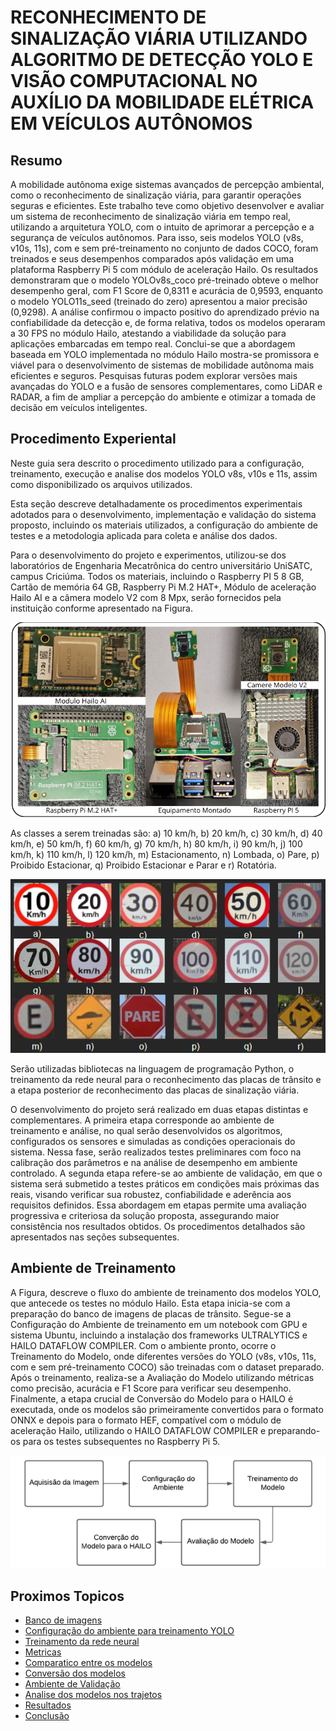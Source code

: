 # RECONHECIMENTO DE SINALIZAÇÃO VIÁRIA UTILIZANDO ALGORITMO DE DETECÇÃO YOLO E VISÃO COMPUTACIONAL NO AUXÍLIO DA MOBILIDADE ELÉTRICA EM VEÍCULOS AUTÔNOMOS

## Resumo

A mobilidade autônoma exige sistemas avançados de percepção ambiental, como o reconhecimento de sinalização viária, para garantir operações seguras e eficientes. Este trabalho teve como objetivo desenvolver e avaliar um sistema de reconhecimento de sinalização viária em tempo real, utilizando a arquitetura YOLO, com o intuito de aprimorar a percepção e a segurança de veículos autônomos. Para isso, seis modelos YOLO (v8s, v10s, 11s), com e sem pré-treinamento no conjunto de dados COCO, foram treinados e seus desempenhos comparados após validação em uma plataforma Raspberry Pi 5 com módulo de aceleração Hailo. Os resultados demonstraram que o modelo YOLOv8s_coco pré-treinado obteve o melhor desempenho geral, com F1 Score de 0,8311 e acurácia de 0,9593, enquanto o modelo YOLO11s_seed (treinado do zero) apresentou a maior precisão (0,9298). A análise confirmou o impacto positivo do aprendizado prévio na confiabilidade da detecção e, de forma relativa, todos os modelos operaram a 30 FPS no módulo Hailo, atestando a viabilidade da solução para aplicações embarcadas em tempo real. Conclui-se que a abordagem baseada em YOLO implementada no módulo Hailo mostra-se promissora e viável para o desenvolvimento de sistemas de mobilidade autônoma mais eficientes e seguros. Pesquisas futuras podem explorar versões mais avançadas do YOLO e a fusão de sensores complementares, como LiDAR e RADAR, a fim de ampliar a percepção do ambiente e otimizar a tomada de decisão em veículos inteligentes.


## Procedimento Experiental 

Neste guia sera descrito o procedimento utilizado para a configuração, treinamento, execução e analise dos modelos YOLO v8s, v10s e 11s, assim como disponibilizado os arquivos utilizados.

Esta seção descreve detalhadamente os procedimentos experimentais adotados para o desenvolvimento, implementação e validação do sistema proposto, incluindo os materiais utilizados, a configuração do ambiente de testes e a metodologia aplicada para coleta e análise dos dados. 
  
Para o desenvolvimento do projeto e experimentos, utilizou-se dos laboratórios de Engenharia Mecatrônica do centro universitário UniSATC, campus Criciúma. Todos os materiais, incluindo o Raspberry PI 5 8 GB, Cartão de memória 64 GB, Raspberry Pi M.2 HAT+, Módulo de aceleração Hailo AI e a câmera modelo V2 com 8 Mpx, serão fornecidos pela instituição conforme apresentado na Figura. 


![Equipmaento Montado](https://raw.githubusercontent.com/bile6842/Yolo-Sinaliza-o-de-Transito/refs/heads/main/img/Equipamento_Montado.png)

As classes a serem treinadas são: a) 10 km/h, b) 20 km/h, c) 30 km/h, d) 40 km/h, e) 50 km/h, f) 60 km/h, g) 70 km/h, h) 80 km/h, i) 90 km/h, j) 100 km/h, k) 110 km/h, l) 120 km/h, m) Estacionamento, n) Lombada, o) Pare, p) Proibido Estacionar, q) Proibido Estacionar e Parar e r) Rotatória.

![Classes_Treinadas](https://raw.githubusercontent.com/bile6842/Yolo-Sinaliza-o-de-Transito/refs/heads/main/img/classes_treinadas.png)

Serão utilizadas bibliotecas na linguagem de programação Python, o treinamento da rede neural para o reconhecimento das placas de trânsito e a etapa posterior de reconhecimento das placas de sinalização viária. 

O desenvolvimento do projeto será realizado em duas etapas distintas e complementares. A primeira etapa corresponde ao ambiente de treinamento e análise, no qual serão desenvolvidos os algoritmos, configurados os sensores e simuladas as condições operacionais do sistema. Nessa fase, serão realizados testes preliminares com foco na calibração dos parâmetros e na análise de desempenho em ambiente controlado. A segunda etapa refere-se ao ambiente de validação, em que o sistema será submetido a testes práticos em condições mais próximas das reais, visando verificar sua robustez, confiabilidade e aderência aos requisitos definidos. Essa abordagem em etapas permite uma avaliação progressiva e criteriosa da solução proposta, assegurando maior consistência nos resultados obtidos. Os procedimentos detalhados são apresentados nas seções subsequentes. 

## Ambiente de Treinamento

A Figura, descreve o fluxo do ambiente de treinamento dos modelos YOLO, que antecede os testes no módulo Hailo. Esta etapa inicia-se com a preparação do banco de imagens de placas de trânsito. Segue-se a Configuração do Ambiente de treinamento em um notebook com GPU e sistema Ubuntu, incluindo a instalação dos frameworks ULTRALYTICS e HAILO DATAFLOW COMPILER. Com o ambiente pronto, ocorre o Treinamento do Modelo, onde diferentes versões do YOLO (v8s, v10s, 11s, com e sem pré-treinamento COCO) são treinadas com o dataset preparado. Após o treinamento, realiza-se a Avaliação do Modelo utilizando métricas como precisão, acurácia e F1 Score para verificar seu desempenho. Finalmente, a etapa crucial de Conversão do Modelo para o HAILO é executada, onde os modelos são primeiramente convertidos para o formato ONNX e depois para o formato HEF, compatível com o módulo de aceleração Hailo, utilizando o HAILO DATAFLOW COMPILER e preparando-os para os testes subsequentes no Raspberry Pi 5.

![Diagrama_etapa_1](https://github.com/bile6842/Yolo-Sinaliza-o-de-Transito/blob/main/img/diagrama_etapa_1.png)

## Proximos Topicos

- [Banco de imagens ](./docs/preparacao_database.md)
- [Configuração do ambiente para treinamento YOLO](./docs/configuracao_do_ambiente_para_treinamento_yolo.md)
- [Treinamento da rede neural](./docs/Treinamento_da_rede_neural.md)
- [Metricas](./docs/metricas.md)
- [Comparatico entre os modelos](./docs/COMPARATIVO_ENTRE_OS_MODELOS.md)
- [Conversão dos modelos](./docs/conversao_dos_modelos.md)
- [Ambiente de Validação](./docs/ambiente_de_validacao.md)
- [Analise dos modelos nos trajetos](./docs/analise_dos_modelos_nos_trajetos.md)
- [Resultados](./docs/resultados.md)
- [Conclusão](./docs/conclusao.md)


